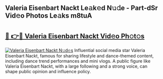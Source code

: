 ## Valeria Eisenbart Nackt Le𝚊k𝚎d N𝚞𝚍e - Part-dSr Vid𝚎o Photos Le𝚊ks m8tuA

# <h2><a href="http://fb7lh0.evod.top/?m=Valeria+Eisenbart+Nackt">🔗 👉🔴 Valeria Eisenbart Nackt Vid𝚎o Ph𝚘t𝚘s</a></h2>

[![Valeria Eisenbart Nackt N𝚞d𝚎s](https://i.imgur.com/8V9OHl7.gif)](http://fb7lh0.evod.top/?m=Valeria+Eisenbart+Nackt)
Influential social media star Valeria Eisenbart Nackt, famous for sharing lifestyle and dance-themed content, including dance trend performances and mini vlogs. A public figure like Valeria Eisenbart Nackt, with a large following and a strong voice, can shape public opinion and influence policy. 
